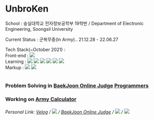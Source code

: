 # UnbroKen  
<p> School : 숭실대학교 전자정보공학부 19학번 / Department of Electronic Engineering, Soongsil University </p>
<p> Current Status : 군복무중(In Army).. 21.12.28 - 22.06.27  </p>
<p> Tech Stack(~October 2021) : <br>
     Front-end : 
     <!--JS-->
     <img src="https://img.shields.io/badge/JavaScript-F7DF1E?style=flat-square&logo=JavaScript&logoColor=white"/>
     <br> Learning : 
     <!--Python3-->
     <img src="https://img.shields.io/badge/Python3-3776AB?style=flat-square&logo=Python&logoColor=white"/>
     <!--React-->
     <img src="https://img.shields.io/badge/React.js-1F232A?style=flat-square&logo=React&logoColor=#61DBFB"/>
     <!--React Native-->
     <img src="https://img.shields.io/badge/React Native-1F232A?style=flat-square&logo=React&logoColor=#61DBFB"/>
     <!--Node.js-->
     <img src="https://img.shields.io/badge/Node.js-339933?style=flat-square&logo=Node.js&logoColor=white"/>
     <!--Django-->
     <img src="https://img.shields.io/badge/Django-092E20?style=flat-square&logo=Django&logoColor=white"/>
     <!--AWS-->
     <img src="https://img.shields.io/badge/Amazon Web Service-FF9900?style=flat-square&logo=Amazon AWS&logoColor=white"/>
     <br> Markup :
     <!--HTML5-->
     <img src="https://img.shields.io/badge/HTML5-E34F26?style=flat-square&logo=HTML5&logoColor=white"/>
     <!--CSS3-->
     <img src="https://img.shields.io/badge/CSS3-1572B6?style=flat-square&logo=CSS3&logoColor=white"/>  
</p>

#

### Problem Solving in [BaekJoon Online Judge](https://www.acmicpc.net/) [Programmers](https://www.programmers.co.kr)
### Working on [Army Calculator](https://github.com/unbroken2650/army-calculator)

###### <p>Personal Link: [Velog](https://velog.io/@unbroken2650) / [<img src="https://img.shields.io/badge/NaverBlog-03C75A?style=flat-square&logo=Naver&labelColor=white"/>](https://blog.naver.com/unbroken2650) / [BaekJoon Online Judge](https://www.acmicpc.net/user/hansuho36eie) / [<img src="https://img.shields.io/badge/Notion-000000?style=flat-square&logo=Notion&labelColor=lightgrey"/>](https://unbroken2650.notion.site/Python-Baekjoon-862515fd399443398bdc37cc810ea121) / <img src="http://mazassumnida.wtf/api/mini/generate_badge?boj=hansuho36eie"/></p>
